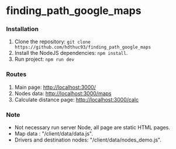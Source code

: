 # finding_path_google_maps

### Installation
1. Clone the repository: `git clone https://github.com/hdthuc93/finding_path_google_maps`
2. Install the NodeJS dependencies: `npm install`.
3. Run project: `npm run dev`

### Routes
1. Main page: [http://localhost:3000/](http://localhost:3000/)
2. Nodes data: [http://localhost:3000/maps](http://localhost:3000/maps)
3. Calculate distance page: [http://localhost:3000/calc](http://localhost:3000/calc)

### Note
- Not necessary run server Node, all page are static HTML pages.
- Map data : "/client/data/data.js".
- Drivers and destination nodes: "/client/data/nodes_demo.js".
